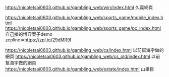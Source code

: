 https://nicoletsai0603.github.io/gambling_web/win/index.html  久贏網頁

https://nicoletsai0603.github.io/gambling_web/sports_game/mobile_index.html
https://nicoletsai0603.github.io/gambling_web/sports_game/pc_index.html
自己接的博弈案子demo  
zepline=>https://zpl.io/29dMR9l

https://nicoletsai0603.github.io/gambling_web/cs/index.html 以前幫海宇做的網頁
https://nicoletsai0603.github.io/gambling_web/cs_old/index.html 以前幫海宇做的網頁
https://nicoletsai0603.github.io/gambling_web/estate/index.html  山舉目
